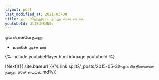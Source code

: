 ```yaml
---
layout: post
last_modified_at: 2021-03-30
title: ஓம் மஹேந்திராய நமஹ ௧௦௮ டைம்ஸ்
youtubeId: dt1EqNB4N0s
---
```

 
 
 ஓம் ஸ்தனவே நமஹ  
 
 -  உலகின் அச்சு யார் 
 
  
 
  
 
 
 
 
 
 


{% include youtubePlayer.html id=page.youtubeId %}
 
[Next]({{ site.baseurl }}{% link  split2/_posts/2015-05-30-ஓம் பிரதியாயாயா நமஹ ௧௦௮ டைம்ஸ்.md%})
 
